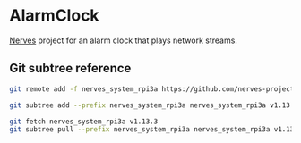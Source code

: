 # AlarmClock

[Nerves](https://www.nerves-project.org/) project for an alarm clock that plays network streams.

## Git subtree reference

```sh
git remote add -f nerves_system_rpi3a https://github.com/nerves-project/nerves_system_rpi3a.git
```

```sh
git subtree add --prefix nerves_system_rpi3a nerves_system_rpi3a v1.13.3 --squash
```

```sh
git fetch nerves_system_rpi3a v1.13.3
git subtree pull --prefix nerves_system_rpi3a nerves_system_rpi3a v1.13.3 --squash
```
